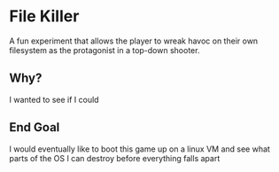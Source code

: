 # File Killer
A fun experiment that allows the player to wreak havoc on their own filesystem as the protagonist in a top-down shooter.


## Why?
I wanted to see if I could


## End Goal
I would eventually like to boot this game up on a linux VM and see what parts of the OS I can destroy before everything falls apart
